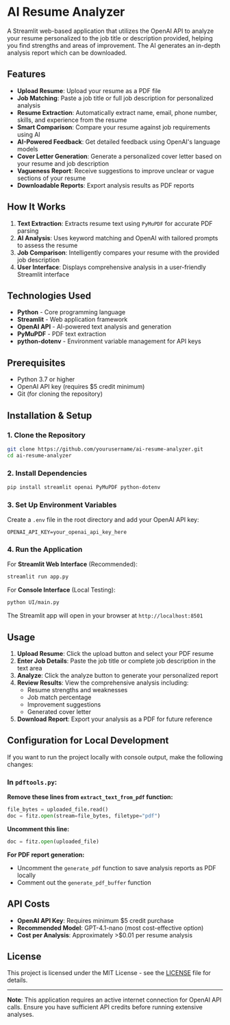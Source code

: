 # AI Resume Analyzer

A Streamlit web-based application that utilizes the OpenAI API to analyze your resume personalized to the job title or description provided, helping you find strengths and areas of improvement. The AI generates an in-depth analysis report which can be downloaded.

## Features

- **Upload Resume**: Upload your resume as a PDF file
- **Job Matching**: Paste a job title or full job description for personalized analysis
- **Resume Extraction**: Automatically extract name, email, phone number, skills, and experience from the resume
- **Smart Comparison**: Compare your resume against job requirements using AI
- **AI-Powered Feedback**: Get detailed feedback using OpenAI's language models
- **Cover Letter Generation**: Generate a personalized cover letter based on your resume and job description
- **Vagueness Report**: Receive suggestions to improve unclear or vague sections of your resume
- **Downloadable Reports**: Export analysis results as PDF reports

## How It Works

1. **Text Extraction**: Extracts resume text using `PyMuPDF` for accurate PDF parsing
2. **AI Analysis**: Uses keyword matching and OpenAI with tailored prompts to assess the resume
3. **Job Comparison**: Intelligently compares your resume with the provided job description
4. **User Interface**: Displays comprehensive analysis in a user-friendly Streamlit interface

## Technologies Used

- **Python** - Core programming language
- **Streamlit** - Web application framework
- **OpenAI API** - AI-powered text analysis and generation
- **PyMuPDF** - PDF text extraction
- **python-dotenv** - Environment variable management for API keys

## Prerequisites

- Python 3.7 or higher
- OpenAI API key (requires $5 credit minimum)
- Git (for cloning the repository)

## Installation & Setup

### 1. Clone the Repository

```bash
git clone https://github.com/yourusername/ai-resume-analyzer.git
cd ai-resume-analyzer
```

### 2. Install Dependencies

```bash
pip install streamlit openai PyMuPDF python-dotenv
```

### 3. Set Up Environment Variables

Create a `.env` file in the root directory and add your OpenAI API key:

```env
OPENAI_API_KEY=your_openai_api_key_here
```

### 4. Run the Application

For **Streamlit Web Interface** (Recommended):
```bash
streamlit run app.py
```

For **Console Interface** (Local Testing):
```bash
python UI/main.py
```

The Streamlit app will open in your browser at `http://localhost:8501`

## Usage

1. **Upload Resume**: Click the upload button and select your PDF resume
2. **Enter Job Details**: Paste the job title or complete job description in the text area
3. **Analyze**: Click the analyze button to generate your personalized report
4. **Review Results**: View the comprehensive analysis including:
   - Resume strengths and weaknesses
   - Job match percentage
   - Improvement suggestions
   - Generated cover letter
5. **Download Report**: Export your analysis as a PDF for future reference

## Configuration for Local Development

If you want to run the project locally with console output, make the following changes:

### In `pdftools.py`:

**Remove these lines from `extract_text_from_pdf` function:**
```python
file_bytes = uploaded_file.read()
doc = fitz.open(stream=file_bytes, filetype="pdf")
```

**Uncomment this line:**
```python
doc = fitz.open(uploaded_file)
```

**For PDF report generation:**
- Uncomment the `generate_pdf` function to save analysis reports as PDF locally
- Comment out the `generate_pdf_buffer` function

## API Costs

- **OpenAI API Key**: Requires minimum $5 credit purchase
- **Recommended Model**: GPT-4.1-nano (most cost-effective option)
- **Cost per Analysis**: Approximately >$0.01 per resume analysis


## License

This project is licensed under the MIT License - see the [LICENSE](LICENSE) file for details.

---

**Note**: This application requires an active internet connection for OpenAI API calls. Ensure you have sufficient API credits before running extensive analyses.
